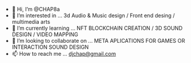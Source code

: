 - 👋 Hi, I’m @CHAP8a
- 👀 I’m interested in ... 3d Audio & Music design / Front end desing / multimedia arts 
- 🌱 I’m currently learning ... NFT BLOCKCHAIN CREATION / 3D SOUND DESIGN / VIDEO MAPPING
- 💞️ I’m looking to collaborate on ... META APLICATIONS FOR GAMES OR INTERACTION SOUND DESIGN 
- 📫 How to reach me ... djchap@gmail.com

<!---
CHAP8a/CHAP8a is a ✨ special ✨ repository because its `README.md` (this file) appears on your GitHub profile.
You can click the Preview link to take a look at your changes.
--->
